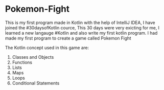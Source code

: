 # Pokemon-Fight
This is my first program made in Kotlin with the help of IntelliJ IDEA, I have joined the #30daysofKotlin cource, This 30 days were very exicting for me, I learned a new langauge #Kotlin and also write my first kotlin program. I had made my first program to create a game called Pokemon Fight

The Kotlin concept used in this game are:

1. Classes and Objects
2. Functions
3. Lists
4. Maps
5. Loops
6. Conditional Statements
